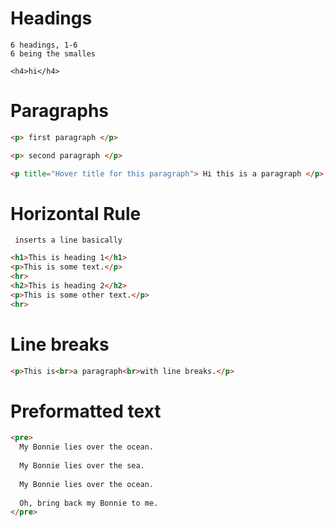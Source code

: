 

# Headings
	6 headings, 1-6
	6 being the smalles

	<h4>hi</h4>



# Paragraphs 

``` html
<p> first paragraph </p>

<p> second paragraph </p>

<p title="Hover title for this paragraph"> Hi this is a paragraph </p>
```


# Horizontal Rule

	 inserts a line basically
``` html
<h1>This is heading 1</h1>  
<p>This is some text.</p>  
<hr>  
<h2>This is heading 2</h2>  
<p>This is some other text.</p>  
<hr>
```

# Line breaks
```html
<p>This is<br>a paragraph<br>with line breaks.</p>
```

# Preformatted text

```html
<pre>  
  My Bonnie lies over the ocean.  
  
  My Bonnie lies over the sea.  
  
  My Bonnie lies over the ocean.  
  
  Oh, bring back my Bonnie to me.  
</pre>
```
